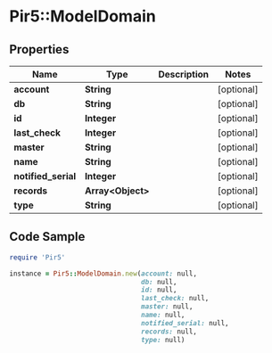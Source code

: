 # Pir5::ModelDomain

## Properties

Name | Type | Description | Notes
------------ | ------------- | ------------- | -------------
**account** | **String** |  | [optional] 
**db** | **String** |  | [optional] 
**id** | **Integer** |  | [optional] 
**last_check** | **Integer** |  | [optional] 
**master** | **String** |  | [optional] 
**name** | **String** |  | [optional] 
**notified_serial** | **Integer** |  | [optional] 
**records** | **Array&lt;Object&gt;** |  | [optional] 
**type** | **String** |  | [optional] 

## Code Sample

```ruby
require 'Pir5'

instance = Pir5::ModelDomain.new(account: null,
                                 db: null,
                                 id: null,
                                 last_check: null,
                                 master: null,
                                 name: null,
                                 notified_serial: null,
                                 records: null,
                                 type: null)
```


